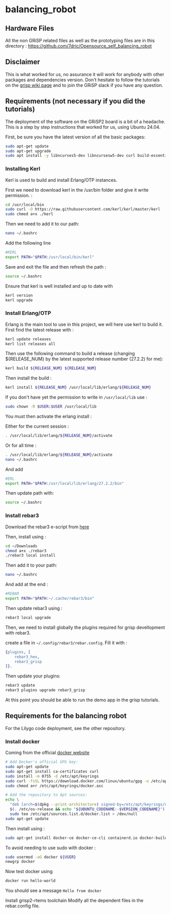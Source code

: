 # balancing_robot

## Hardware Files
All the non GRiSP related files as well as the prototyping files are in this directory : https://github.com/7dric/Opensource_self_balancing_robot

## Disclaimer

This is what worked for us, no assurance it will work for anybody with other packages and dependencies version. Don't hesitate to follow the tutorials on the [grisp wiki page](https://github.com/grisp/grisp/wiki) and to join the GRiSP slack if you have any question.

## Requirements (not necessary if you did the tutorials)

The deployment of the software on the GRiSP2 board is a bit of a headache. This is a step by step instructions that worked for us, using Ubuntu 24.04.

First, be sure you have the latest version of all the basic packages:

```bash
sudo apt-get update
sudo apt-get upgrade
sudo apt install -y libncurses5-dev libncursesw5-dev curl build-essential libssl-dev
```

### Installing Kerl

Kerl is used to build and install Erlang/OTP instances.

First we need to download kerl in the /usr/bin folder and give it write permission. :

```bash
cd /usr/local/bin
sudo curl -O https://raw.githubusercontent.com/kerl/kerl/master/kerl
sudo chmod a+x ./kerl
```

Then we need to add it to our path: 
```bash
nano ~/.bashrc
```

Add the following line
```bash
#KERL
export PATH="$PATH:/usr/local/bin/kerl"
```

Save and exit the file and then refresh the path :

```bash
source ~/.bashrc
```

Ensure that kerl is well installed and up to date with 

```bash
kerl version
kerl upgrade
```


### Install Erlang/OTP

Erlang is the main tool to use in this project, we will here use kerl to build it. First find the latest release with :

```bash
kerl update releases
kerl list releases all
```

Then use the following command to build a release (changing ${RELEASE_NUM} by the latest supported release number (27.2.2) for me):

```bash
kerl build ${RELEASE_NUM} ${RELEASE_NUM}
```

Then install the build :

```bash
kerl install ${RELEASE_NUM} /usr/local/lib/erlang/${RELEASE_NUM}
```

If you don't have yet the permission to write in `/usr/local/lib` use :

```bash
sudo chown -R $USER:$USER /usr/local/lib
```

You must then activate the erlang install :

Either for the current session :
```bash
. /usr/local/lib/erlang/${RELEASE_NUM}/activate
```

Or for all time :

```bash
. /usr/local/lib/erlang/${RELEASE_NUM}/activate
nano ~/.bashrc
```

And add 
```bash
#ERL
export PATH="$PATH:/usr/local/lib/erlang/27.2.2/bin"
```

Then update path with:

```bash
source ~/.bashrc
```

### Install rebar3

Download the rebar3 e-script from [here](https://www.rebar3.org/)

Then, install using :

```bash
cd ~/Downloads
chmod a+x ./rebar3
./rebar3 local install
```

Then add it to your path:

```bash
nano ~/.bashrc
```

And add at the end :

```bash
#REBAR
export PATH="$PATH:~/.cache/rebar3/bin"
```

Then update rebar3 using :

```bash
rebar3 local upgrade
```

Then, we need to install globally the plugins required for grisp devellopment with rebar3.

create a file in `~/.config/rebar3/rebar.config`. Fill it with :

```erlang
{plugins, [
    rebar3_hex,
    rebar3_grisp
]}.
```

Then update your plugins:

```bash
rebar3 update
rebar3 plugins upgrade rebar3_grisp
```

At this point you should be able to run the demo app in the grisp tutorials.

## Requirements for the balancing robot

For the Lilygo code deployment, see the other repository.

### Install docker

Coming from the official [docker website](https://docs.docker.com/engine/install/ubuntu/#install-using-the-repository)

```bash
# Add Docker's official GPG key:
sudo apt-get update
sudo apt-get install ca-certificates curl
sudo install -m 0755 -d /etc/apt/keyrings
sudo curl -fsSL https://download.docker.com/linux/ubuntu/gpg -o /etc/apt/keyrings/docker.asc
sudo chmod a+r /etc/apt/keyrings/docker.asc

# Add the repository to Apt sources:
echo \
  "deb [arch=$(dpkg --print-architecture) signed-by=/etc/apt/keyrings/docker.asc] https://download.docker.com/linux/ubuntu \
  $(. /etc/os-release && echo "${UBUNTU_CODENAME:-$VERSION_CODENAME}") stable" | \
  sudo tee /etc/apt/sources.list.d/docker.list > /dev/null
sudo apt-get update
```

Then install using :

```bash
sudo apt-get install docker-ce docker-ce-cli containerd.io docker-buildx-plugin docker-compose-plugin
```

To avoid needing to use sudo with docker :

```bash
sudo usermod -aG docker ${USER}
newgrp docker
```

Now test docker using

```bash
docker run hello-world
```

You should see a message `Hello from docker`


Install grisp2-rtems toolchain
Modify all the dependent files in the rebar.config file.
